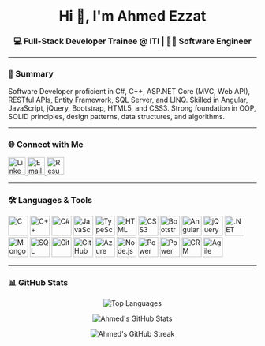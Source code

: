 <h1 align="center">Hi 👋, I'm Ahmed Ezzat</h1>
<h3 align="center">💻 Full-Stack Developer Trainee @ ITI | 👨‍💻 Software Engineer</h3>

---

### 🧠 Summary
Software Developer proficient in C#, C++, ASP.NET Core (MVC, Web API), RESTful APIs, Entity Framework, SQL Server, and LINQ. Skilled in Angular, JavaScript, jQuery, Bootstrap, HTML5, and CSS3. Strong foundation in OOP, SOLID principles, design patterns, data structures, and algorithms.

---

### 🌐 Connect with Me
<p align="left">
  <a href="https://linkedin.com/in/ahmeedezzat" target="_blank">
    <img src="https://cdn.jsdelivr.net/gh/devicons/devicon/icons/linkedin/linkedin-original.svg" alt="LinkedIn" width="35" height="35"/>
  </a>
  <a href="mailto:ahmeedezzat.dev@gmail.com" target="_blank">
    <img src="https://upload.wikimedia.org/wikipedia/commons/4/4e/Mail_%28iOS%29.svg" alt="Email" width="35" height="35"/>
  </a>
  <a href="https://drive.google.com/file/d/16-SN-p9BhcthegjUEf1nTf4ulyjUDTJB/view?usp=drive_link" target="_blank">
    <img src="https://cdn-icons-png.flaticon.com/512/337/337946.png" alt="Resume" width="35" height="35"/>
  </a>
</p>

---

### 🛠️ Languages & Tools
<p align="left">
  <!-- Programming Languages -->
  <img src="https://cdn.jsdelivr.net/gh/devicons/devicon/icons/c/c-original.svg" alt="C" width="40" height="40"/>
  <img src="https://cdn.jsdelivr.net/gh/devicons/devicon/icons/cplusplus/cplusplus-original.svg" alt="C++" width="40" height="40"/>
  <img src="https://cdn.jsdelivr.net/gh/devicons/devicon/icons/csharp/csharp-original.svg" alt="C#" width="40" height="40"/>
  <img src="https://cdn.jsdelivr.net/gh/devicons/devicon/icons/javascript/javascript-original.svg" alt="JavaScript" width="40" height="40"/>
  <img src="https://cdn.jsdelivr.net/gh/devicons/devicon/icons/typescript/typescript-original.svg" alt="TypeScript" width="40" height="40"/>

  <!-- Web Development -->
  <img src="https://cdn.jsdelivr.net/gh/devicons/devicon/icons/html5/html5-original.svg" alt="HTML" width="40" height="40"/>
  <img src="https://cdn.jsdelivr.net/gh/devicons/devicon/icons/css3/css3-original.svg" alt="CSS3" width="40" height="40"/>
  <img src="https://cdn.jsdelivr.net/gh/devicons/devicon/icons/bootstrap/bootstrap-original.svg" alt="Bootstrap" width="40" height="40"/>
  <img src="https://cdn.jsdelivr.net/gh/devicons/devicon/icons/angularjs/angularjs-original.svg" alt="Angular" width="40" height="40"/>
  <img src="https://cdn.jsdelivr.net/gh/devicons/devicon/icons/jquery/jquery-original.svg" alt="jQuery" width="40" height="40"/>

  <!-- Backend & Databases -->
  <img src="https://cdn.jsdelivr.net/gh/devicons/devicon/icons/dotnetcore/dotnetcore-original.svg" alt=".NET" width="40" height="40"/>
  <img src="https://cdn.jsdelivr.net/gh/devicons/devicon/icons/mongodb/mongodb-original.svg" alt="MongoDB" width="40" height="40"/>
  <img src="https://www.svgrepo.com/show/303229/microsoft-sql-server-logo.svg" alt="SQL Server" width="40" height="40"/>

  <!-- Tools & Platforms -->
  <img src="https://cdn.jsdelivr.net/gh/devicons/devicon/icons/git/git-original.svg" alt="Git" width="40" height="40"/>
  <img src="https://cdn.jsdelivr.net/gh/devicons/devicon/icons/github/github-original.svg" alt="GitHub" width="40" height="40"/>
  <img src="https://cdn.jsdelivr.net/gh/devicons/devicon/icons/azure/azure-original.svg" alt="Azure" width="40" height="40"/>
  <img src="https://cdn.jsdelivr.net/gh/devicons/devicon/icons/nodejs/nodejs-original.svg" alt="Node.js" width="40" height="40"/>

  <!-- Microsoft Ecosystem -->
  <img src="https://seeklogo.com/images/M/microsoft-powerapps-logo-2649850943-seeklogo.com.png" alt="Power Apps" width="40" height="40"/>
  <img src="https://cdn-icons-png.flaticon.com/512/6132/6132221.png" alt="Power Automate" width="40" height="40"/>
  <img src="https://static.thenounproject.com/png/2208089-200.png" alt="CRM" width="40" height="40"/>

  <!-- Agile -->
  <img src="https://cdn-icons-png.flaticon.com/512/5969/5969020.png" alt="Agile" width="40" height="40"/>
</p>

---

### 📊 GitHub Stats

<p align="center">
  <img src="https://github-readme-stats.vercel.app/api/top-langs/?username=ahmeddezzat&layout=compact&theme=vue" alt="Top Languages" />
</p>

<p align="center">
  <img src="https://github-readme-stats.vercel.app/api?username=ahmeddezzat&show_icons=true&theme=vue" alt="Ahmed's GitHub Stats" />
</p>

<p align="center">
  <img src="https://github-readme-streak-stats.herokuapp.com/?user=ahmeddezzat&theme=vue" alt="Ahmed's GitHub Streak" />
</p>
